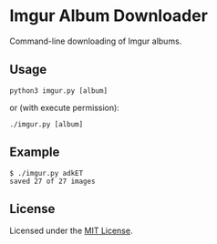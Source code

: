 <!-- Nikita Kouevda -->
<!-- 2012/06/05 -->

# Imgur Album Downloader

Command-line downloading of Imgur albums.

## Usage

    python3 imgur.py [album]

or (with execute permission):

    ./imgur.py [album]

## Example

    $ ./imgur.py adkET
    saved 27 of 27 images

## License

Licensed under the [MIT License](http://www.opensource.org/licenses/MIT).
